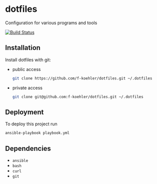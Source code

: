 # dotfiles

Configuration for various programs and tools

[![Build Status](https://img.shields.io/github/workflow/status/f-koehler/dotfiles/lint)](https://github.com/f-koehler/dotfiles/actions)

## Installation

Install dotfiles with git:

- public access

  ```bash
  git clone https://github.com/f-koehler/dotfiles.git ~/.dotfiles
  ```

- private access

  ```bash
  git clone git@github.com:f-koehler/dotfiles.git ~/.dotfiles
  ```

## Deployment

To deploy this project run

```bash
ansible-playbook playbook.yml
```

## Dependencies

- `ansible`
- `bash`
- `curl`
- `git`

